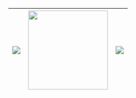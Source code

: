 | ![](https://github-readme-stats.vercel.app/api?username=george-chou&hide_rank=true&show_icons=true&theme=dracula&hide=contribs) | <img src="https://github.com/george-chou/george-chou/assets/20459298/32a14212-3df5-4753-a6c5-c911595e03f2" height="160"></img> | ![](https://github-readme-stats.vercel.app/api/top-langs/?username=george-chou&langs_count=6&layout=compact&theme=dracula) |
| :--: | :--: | :--: |
